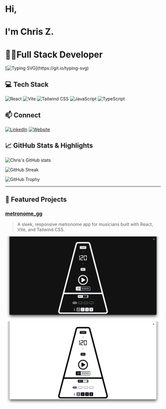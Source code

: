 # Hi,
# I'm Chris Z.
# 👨‍💻Full Stack Developer

[![Typing SVG](https://readme-typing-svg.herokuapp.com?color=%237C3AED&size=30&lines=I+build+websites.)](https://git.io/typing-svg)

## 💻 Tech Stack

![React](https://img.shields.io/badge/-React-61DAFB?logo=react&logoColor=white)
![Vite](https://img.shields.io/badge/-Vite-646CFF?logo=vite&logoColor=white)
![Tailwind CSS](https://img.shields.io/badge/-Tailwind%20CSS-38B2AC?logo=tailwindcss&logoColor=white)
![JavaScript](https://img.shields.io/badge/-JavaScript-F7DF1E?logo=javascript&logoColor=black)
![TypeScript](https://img.shields.io/badge/-TypeScript-3178C6?logo=typescript&logoColor=white)

## 📫 Connect
[![LinkedIn](https://img.shields.io/badge/LinkedIn-%230077B5.svg?logo=linkedin&logoColor=white)](https://www.linkedin.com/in/chrisZ85/) 
[![Website](https://img.shields.io/badge/website-chris--z.dev-blue?style=flat&logo=google-chrome&logoColor=white)](https://chris-z.dev/)

## 📈 GitHub Stats & Highlights

<!-- GitHub Stats -->
![Chris's GitHub stats](https://github-readme-stats.vercel.app/api?username=Chris-Z-85&show_icons=true&theme=tokyonight)

<!-- Streak Stats -->
![GitHub Streak](https://github-readme-streak-stats.herokuapp.com/?user=Chris-Z-85&theme=tokyonight)

<!-- GitHub Trophies -->
![GitHub Trophy](https://github-profile-trophy.vercel.app/?username=Chris-Z-85&theme=dark)

---

## 🚀 Featured Projects

### [metronome_gg](https://github.com/Chris-Z-85/metronome_gg)
> A sleek, responsive metronome app for musicians built with React, Vite, and Tailwind CSS.

![metronome_gg screenshot](https://raw.githubusercontent.com/Chris-Z-85/metronome_gg/main/screenshots/dark.png)
![metronome_gg screenshot](https://raw.githubusercontent.com/Chris-Z-85/metronome_gg/main/screenshots/light.png)
